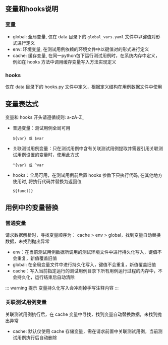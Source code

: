 ## 变量和hooks说明

### 变量

- global: 全局变量, 仅在 data 目录下的 `global_vars.yaml` 文件中以键值对形式进行定义
- env: 环境变量, 在测试用例依赖的环境文件中以键值对的形式进行定义
- cache: 缓存变量, 在同一python包下运行测试用例时，在系统内存中定义，例如在 hooks 方法中调用缓存变量写入方法实现定义

### hooks

仅在 data 目录下的 hooks.py 文件中定义，根据定义结构在用例数据文件中使用

## 变量表达式

变量和 hooks 开头请遵循规则: a-zA-Z_

- 普通变量：测试用例全局可用

   ```text
   ${var} 或 $var
   ```

- 关联测试用例变量：只在测试用例中含有关联测试用例提取并需要引用关联测试用例设置的变量时，使用此方式

   ```text
   ^{var} 或 ^var
   ```

- hooks：全局可用，在测试用例前后置 hooks 参数下只执行代码, 在其他地方使用时, 将执行代码并替换为返回值

   ```text
   ${func()}
   ```

## 用例中的变量替换

### 普通变量

请求数据解析时，寻找变量顺序为： cache > env > global，找到变量自动替换数据，未找到抛出异常

- env：在当前测试用例数据所调用的测试环境文件中进行持久化写入，键值不会重复，新值覆盖旧值
- global: 在全局变量文件中进行持久化写入，键值不会重复，新值覆盖旧值
- cache：写入当前指定运行的测试用例目录下所有用例运行过程的内存中，不会持久化，运行结束后自动清除

::: warning 提示
变量持久化写入会冲刷掉手写注释内容
:::

### 关联测试用例变量

关联测试用例执行后，在 cache 变量中寻找，找到变量自动替换数据，未找到抛出异常

- cache: 默认仅使用 cache 存储变量，需在请求前置中关联测试用例，当前测试用例执行后自动删除
